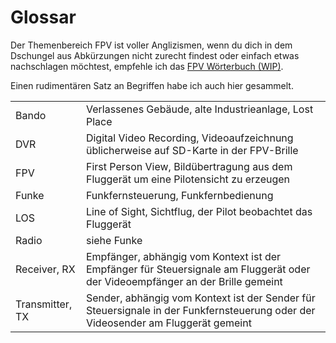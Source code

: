 # Glossar

Der Themenbereich FPV ist voller Anglizismen, wenn du dich in dem Dschungel aus Abkürzungen nicht zurecht findest oder einfach etwas nachschlagen möchtest, empfehle ich das [FPV Wörterbuch (WIP)](https://docs.google.com/document/d/1BGCfnv2kSAx8u5DQhsWWvEG7S7KHRSN71H0z0-NkFyw).

Einen rudimentären Satz an Begriffen habe ich auch hier gesammelt.

|                 |                                                                                                                                  |
| --------------- | -------------------------------------------------------------------------------------------------------------------------------- |
| Bando           | Verlassenes Gebäude, alte Industrieanlage, Lost Place                                                                            |
| DVR             | Digital Video Recording, Videoaufzeichnung üblicherweise auf SD-Karte in der FPV-Brille                                          |
| FPV             | First Person View, Bildübertragung aus dem Fluggerät um eine Pilotensicht zu erzeugen                                            |
| Funke           | Funkfernsteuerung, Funkfernbedienung                                                                                             |
| LOS             | Line of Sight, Sichtflug, der Pilot beobachtet das Fluggerät                                                                     |
| Radio           | siehe Funke                                                                                                                      |
| Receiver, RX    | Empfänger, abhängig vom Kontext ist der Empfänger für Steuersignale am Fluggerät oder der Videoempfänger an der Brille gemeint   |
| Transmitter, TX | Sender, abhängig vom Kontext ist der Sender für Steuersignale in der Funkfernsteuerung oder der Videosender am Fluggerät gemeint |
